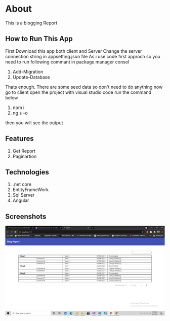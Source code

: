 # About
This is a blogging Report

## How to Run This App
First Download this app both client and Server
Change the server connection string in appsetting.json file
As i use code first approch so you need to run following commant in package manager consol
1) Add-Migration
2) Update-Database

Thats enough. There are some seed data so don't need to do anything
now go to client open the project with visual studio code
run the command below
1) npm i
2) ng s -o

then you will see the output

## Features
1. Get Report
2. Paginartion

## Technologies
1. .net core
2. EntityFrameWork
3. Sql Server
4. Angular

## Screenshots
![Test Image 1](https://github.com/Piasuddin/MindForkInterView/blob/master/Screenshot%20(45).png)
